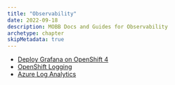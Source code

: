 ```yaml
---
title: "Observability"
date: 2022-09-18
description: MOBB Docs and Guides for Observability
archetype: chapter
skipMetadata: true
---
```


* [Deploy Grafana on OpenShift 4](./ocp-grafana/)
* [OpenShift Logging](./openshift-logging.md)
* [Azure Log Analytics](./az-log-analytics.md)
